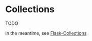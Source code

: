 # Collections

TODO

In the meantime, see [Flask-Collections](https://github.com/hyperflask/flask-collections)
